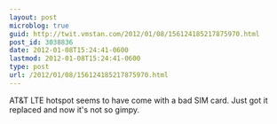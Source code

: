 ```yaml
---
layout: post
microblog: true
guid: http://twit.vmstan.com/2012/01/08/156124185217875970.html
post_id: 3038836
date: 2012-01-08T15:24:41-0600
lastmod: 2012-01-08T15:24:41-0600
type: post
url: /2012/01/08/156124185217875970.html
---
```

AT&T LTE hotspot seems to have come with a bad SIM card. Just got it replaced and now it's not so gimpy.
